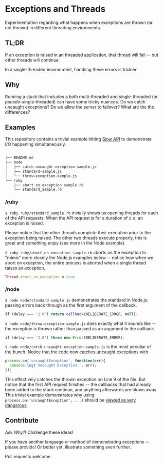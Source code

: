 # Exceptions and Threads

Experimentation regarding what happens when exceptions are thrown (or not thrown) in different threading environments.

## TL;DR

If an exception is raised in an threaded application, that thread will fail -- but other threads will continue.

In a single-threaded environment, handling these errors is trickier.

## Why

Running a stack that includes a both multi-threaded and single-threaded (or _psuedo_-single-threaded) can have some tricky nuances. Do we catch uncaught exceptions? Do we allow the server to fallover? What are the the differences?

## Examples


This repository contains a trivial example hitting [Slow API](http://slowapi.com) to demonstrate I/O happening simultaneously.

```bash
.
├── README.md
├── node
│   ├── catch-uncaught-exception-sample.js
│   ├── standard-sample.js
│   └── throw-exception-sample.js
└── ruby
    ├── abort_on_exception_sample.rb
    └── standard_sample.rb
```

### /ruby

`$ ruby ruby/standard_sample.rb` trivially shows us opening threads for each of the API requests. When the API request is for a duration of `2.0`, an exception is raised.

Please notice that the other threads complete their execution prior to the exception being raised. The other two threads execute properly, this is great and something enjoy (see more in the Node example).

`$ ruby ruby/abort_on_exception_sample.rb` aborts on the exception to "mimic" more closely the Node.js examples below -- notice how when we abort on exception, the entire process is aborted when a single thread raises an exception.

```ruby
Thread.abort_on_exception = true
```

### /node

`$ node node/standard-sample.js` demonstrates the standard in Node.js: passing errors back through as the first argument of the callback.

```js
if (delay === '2.0') return callback(DELIBERATE_ERROR, null);
```

`$ node node/throw-exception-sample.js` does exactly what it sounds like -- the exception is thrown rather than passed as an argument to the callback.

```js
if (delay === '2.0') throw new Error(DELIBERATE_ERROR);
```

`$ node node/catch-uncaught-exception-sample.js` is the most peculiar of the bunch. Notice that the code now catches uncaught exceptions with 

```js
process.on('uncaughtException', function(err){
  console.log('Uncaught Exception:', err);
});
```

This effectively catches the thrown exception on Line 9 of the file. But notice that the first API request finishes -- the callbacks that had already been added to the stack continue, and anything afterwards are blown away. This trivial example demonstrates why using `process.on('uncaughtException', ...)` should be [viewed as very dangerous](http://nodejs.org/api/process.html#process_event_uncaughtexception).

## Contribute

Ask _Why?_! Challenge these ideas!

If you have another language or method of demonstrating exceptions -- please provide! Or better yet, illustrate something even further.

Pull requests welcome.